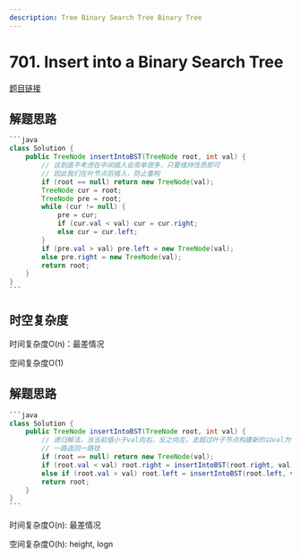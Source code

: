 ```yaml
---
description: Tree Binary Search Tree Binary Tree
---
```


# 701. Insert into a Binary Search Tree

[题目链接](https://leetcode.com/problems/insert-into-a-binary-search-tree/)

## 解题思路

````java
```java
class Solution {
    public TreeNode insertIntoBST(TreeNode root, int val) {
        // 这到底不考虑在中间插入会简单很多，只要维持性质即可
        // 因此我们在叶节点后插入，防止重构
        if (root == null) return new TreeNode(val);
        TreeNode cur = root;
        TreeNode pre = root;
        while (cur != null) {
            pre = cur;
            if (cur.val < val) cur = cur.right;
            else cur = cur.left;
        }
        if (pre.val > val) pre.left = new TreeNode(val);
        else pre.right = new TreeNode(val);
        return root;
    }
}
```
````

## 时空复杂度

时间复杂度O(n)：最差情况

空间复杂度O(1)

## 解题思路

````java
```java
class Solution {
    public TreeNode insertIntoBST(TreeNode root, int val) {
        // 递归解法，当当前值小于val向右，反之向左，走超过叶子节点构建新的以val为value的TreeNode并且返回
        // 一路返回一路挂
        if (root == null) return new TreeNode(val);
        if (root.val < val) root.right = insertIntoBST(root.right, val);
        else if (root.val > val) root.left = insertIntoBST(root.left, val);
        return root;
    }
}
```
````

时间复杂度O(n): 最差情况

空间复杂度O(h): height, logn
